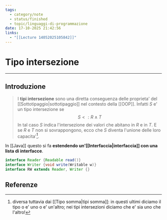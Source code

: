 ```yaml
---
tags:
  - category/note
  - status/finished
  - topic/linguaggi-di-programmazione
date: 17-10-2025 21:42:56
links:
  - "[[Lecture 14052025105842]]"
---
```

# Tipo intersezione
---
## Introduzione
> I **tipi intersezione** sono una diretta conseguenza delle proprieta' del [[Sottotipaggio|sottotipaggio]] nel contesto della [[OOP]]. Infatti $S$ e' un tipo intersezione se
> $$S <: R \land T$$
> In tal caso $S$ indica l'intersezione dei valori che abitano in $R$ e in $T$. E se $R$ e $T$ non si sovrappongono, ecco che $S$ diventa l'unione delle loro capacita'[^1].

In [[Java]] questo si fa **estendendo un'[[Interfaccia|interfaccia]] con una lista di interfacce**.
```Java
interface Reader {Readable read()}
interface Writer {void write(Writable w)}
interface RW extends Reader, Writer {}
```

## Referenze

[^1]: diversa tuttavia dai [[Tipo somma|tipi somma]]: in questi ultimi diciamo il tipo o e' uno o e' un'altro; nei tipi intersezioni diciamo che e' sia uno che l'altro!
